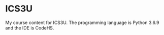 # ICS3U

My course content for ICS3U. The programming language is Python 3.6.9 and the IDE is CodeHS.
